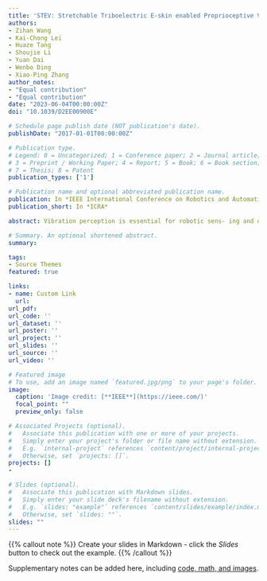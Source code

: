 ```yaml
---
title: 'STEV: Stretchable Triboelectric E-skin enabled Proprioceptive Vibration Sensing for Soft Robot'
authors:
- Zihan Wang
- Kai-Chong Lei
- Huaze Tang
- Shoujie Li
- Yuan Dai
- Wenbo Ding
- Xiao-Ping Zhang
author_notes:
- "Equal contribution"
- "Equal contribution"
date: "2023-06-04T00:00:00Z"
doi: "10.1039/D2EE00900E"

# Schedule page publish date (NOT publication's date).
publishDate: "2017-01-01T00:00:00Z"

# Publication type.
# Legend: 0 = Uncategorized; 1 = Conference paper; 2 = Journal article;
# 3 = Preprint / Working Paper; 4 = Report; 5 = Book; 6 = Book section;
# 7 = Thesis; 8 = Patent
publication_types: ['1']

# Publication name and optional abbreviated publication name.
publication: In *IEEE International Conference on Robotics and Automation*
publication_short: In *ICRA*

abstract: Vibration perception is essential for robotic sens- ing and dynamic control. Nevertheless, due to the rigorous demand for sensor conformability and stretchability, enabling soft robots with proprioceptive vibration sensing remains challenging. This paper proposes a novel liquid metal-based stretchable e-skin via a kirigami-inspired design to enable soft robot proprioceptive vibration sensing. The e-skin is fabricated into 0.1mm ultrathin thickness, ensuring its negligible influence on the overall stiffness of the soft robot. Moreover, the working mechanism of the e-skin is based on the ubiquitous triboelec- trification effect, which transduces mechanical stimuli without external power supply. To demonstrate the practicability of the e-skin, we built a soft gripper consisting of three soft robotic fingers with proprioceptive vibration sensing. Our experiment shows that the gripper can accurately distinguish the grain category (six grains with the same mass, 99.9% accuracy) and the packaging quality (100% accuracy) by simply shaking the gripped bottle. In summary, a soft robotic proprioceptive vibration sensing solution is proposed; it helps soft robots to have a more comprehensive awareness of their self-state and may inspire further research on soft robotics.

# Summary. An optional shortened abstract.
summary: 

tags:
- Source Themes
featured: true

links:
- name: Custom Link
  url: 
url_pdf: 
url_code: ''
url_dataset: ''
url_poster: ''
url_project: ''
url_slides: ''
url_source: ''
url_video: ''

# Featured image
# To use, add an image named `featured.jpg/png` to your page's folder. 
image:
  caption: 'Image credit: [**IEEE**](https://ieee.com/)'
  focal_point: ""
  preview_only: false

# Associated Projects (optional).
#   Associate this publication with one or more of your projects.
#   Simply enter your project's folder or file name without extension.
#   E.g. `internal-project` references `content/project/internal-project/index.md`.
#   Otherwise, set `projects: []`.
projects: []
- 

# Slides (optional).
#   Associate this publication with Markdown slides.
#   Simply enter your slide deck's filename without extension.
#   E.g. `slides: "example"` references `content/slides/example/index.md`.
#   Otherwise, set `slides: ""`.
slides: ""
---
```


{{% callout note %}}
Create your slides in Markdown - click the *Slides* button to check out the example.
{{% /callout %}}

Supplementary notes can be added here, including [code, math, and images](https://wowchemy.com/docs/writing-markdown-latex/).
